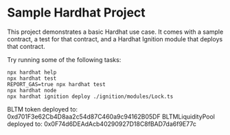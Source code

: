# Sample Hardhat Project

This project demonstrates a basic Hardhat use case. It comes with a sample contract, a test for that contract, and a Hardhat Ignition module that deploys that contract.

Try running some of the following tasks:

```shell
npx hardhat help
npx hardhat test
REPORT_GAS=true npx hardhat test
npx hardhat node
npx hardhat ignition deploy ./ignition/modules/Lock.ts
```


BLTM token deployed to: 0xd701F3e62Cb4D8aa2c54d87C460a9c94162B05DF
BLTMLiquidityPool deployed to: 0x0F74d6DEAdAcb40290927D18C8fBAD7da6f9E77c